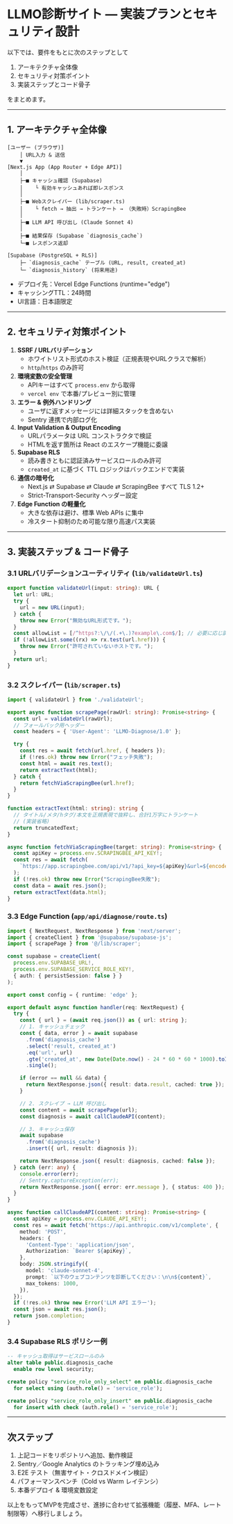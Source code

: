 # LLMO診断サイト — 実装プランとセキュリティ設計
以下では、要件をもとに次のステップとして

1. アーキテクチャ全体像
2. セキュリティ対策ポイント
3. 実装ステップとコード骨子

をまとめます。

---

## 1. アーキテクチャ全体像

```text
[ユーザー (ブラウザ)]
    │ URL入力 & 送信
    ▼
[Next.js App (App Router + Edge API)]
    │
    ├─■ キャッシュ確認 (Supabase)
    │    └ 有効キャッシュあれば即レスポンス
    │
    ├─■ Webスクレイパー (lib/scraper.ts)
    │    └ fetch → 抽出 → トランケート → （失敗時）ScrapingBee
    │
    ├─■ LLM API 呼び出し (Claude Sonnet 4)
    │
    ├─■ 結果保存 (Supabase `diagnosis_cache`)
    └─■ レスポンス返却

[Supabase (PostgreSQL + RLS)]
    ├─ `diagnosis_cache` テーブル (URL, result, created_at)
    └─ `diagnosis_history` (将来用途)
```

- デプロイ先：Vercel Edge Functions (runtime="edge")
- キャッシングTTL：24時間
- UI言語：日本語限定

---

## 2. セキュリティ対策ポイント

1. **SSRF / URLバリデーション**  
   - ホワイトリスト形式のホスト検証（正規表現やURLクラスで解析）  
   - `http`/`https` のみ許可  
2. **環境変数の安全管理**  
   - APIキーはすべて `process.env` から取得  
   - `vercel env` で本番/プレビュー別に管理
3. **エラー & 例外ハンドリング**  
   - ユーザに返すメッセージには詳細スタックを含めない  
   - Sentry 連携で内部ログ化
4. **Input Validation & Output Encoding**  
   - URLパラメータは URL コンストラクタで検証  
   - HTMLを返す箇所は React のエスケープ機能に委譲
5. **Supabase RLS**  
   - 読み書きともに認証済みサービスロールのみ許可  
   - `created_at` に基づく TTL ロジックはバックエンドで実装
6. **通信の暗号化**  
   - Next.js ⇄ Supabase ⇄ Claude ⇄ ScrapingBee すべて TLS 1.2+  
   - Strict-Transport-Security ヘッダー設定
7. **Edge Function の軽量化**  
   - 大きな依存は避け、標準 Web APIs に集中  
   - 冷スタート抑制のため可能な限り高速パス実装

---

## 3. 実装ステップ & コード骨子

### 3.1 URLバリデーションユーティリティ (`lib/validateUrl.ts`)
```ts
export function validateUrl(input: string): URL {
  let url: URL;
  try {
    url = new URL(input);
  } catch {
    throw new Error("無効なURL形式です。");
  }
  const allowList = [/^https?:\/\/(.+\.)?example\.com$/]; // 必要に応じ調整
  if (!allowList.some((rx) => rx.test(url.href))) {
    throw new Error("許可されていないホストです。");
  }
  return url;
}
```

### 3.2 スクレイパー (`lib/scraper.ts`)
```ts
import { validateUrl } from './validateUrl';

export async function scrapePage(rawUrl: string): Promise<string> {
  const url = validateUrl(rawUrl);
  // フォールバック用ヘッダー
  const headers = { 'User-Agent': 'LLMO-Diagnose/1.0' };

  try {
    const res = await fetch(url.href, { headers });
    if (!res.ok) throw new Error("フェッチ失敗");
    const html = await res.text();
    return extractText(html);
  } catch {
    return fetchViaScrapingBee(url.href);
  }
}

function extractText(html: string): string {
  // タイトル/メタ/hタグ/本文を正規表現で抜粋し、合計1万字にトランケート
  // (実装省略)
  return truncatedText;
}

async function fetchViaScrapingBee(target: string): Promise<string> {
  const apiKey = process.env.SCRAPINGBEE_API_KEY!;
  const res = await fetch(
    `https://app.scrapingbee.com/api/v1/?api_key=${apiKey}&url=${encodeURIComponent(target)}`
  );
  if (!res.ok) throw new Error("ScrapingBee失敗");
  const data = await res.json();
  return extractText(data.html);
}
```

### 3.3 Edge Function (`app/api/diagnose/route.ts`)
```ts
import { NextRequest, NextResponse } from 'next/server';
import { createClient } from '@supabase/supabase-js';
import { scrapePage } from '@/lib/scraper';

const supabase = createClient(
  process.env.SUPABASE_URL!,
  process.env.SUPABASE_SERVICE_ROLE_KEY!,
  { auth: { persistSession: false } }
);

export const config = { runtime: 'edge' };

export default async function handler(req: NextRequest) {
  try {
    const { url } = (await req.json()) as { url: string };
    // 1. キャッシュチェック
    const { data, error } = await supabase
      .from('diagnosis_cache')
      .select('result, created_at')
      .eq('url', url)
      .gte('created_at', new Date(Date.now() - 24 * 60 * 60 * 1000).toISOString())
      .single();

    if (error == null && data) {
      return NextResponse.json({ result: data.result, cached: true });
    }

    // 2. スクレイプ → LLM 呼び出し
    const content = await scrapePage(url);
    const diagnosis = await callClaudeAPI(content);

    // 3. キャッシュ保存
    await supabase
      .from('diagnosis_cache')
      .insert({ url, result: diagnosis });

    return NextResponse.json({ result: diagnosis, cached: false });
  } catch (err: any) {
    console.error(err);
    // Sentry.captureException(err);
    return NextResponse.json({ error: err.message }, { status: 400 });
  }
}

async function callClaudeAPI(content: string): Promise<string> {
  const apiKey = process.env.CLAUDE_API_KEY!;
  const res = await fetch('https://api.anthropic.com/v1/complete', {
    method: 'POST',
    headers: {
      'Content-Type': 'application/json',
      Authorization: `Bearer ${apiKey}`,
    },
    body: JSON.stringify({
      model: 'claude-sonnet-4',
      prompt: `以下のウェブコンテンツを診断してください：\n\n${content}`,
      max_tokens: 1000,
    }),
  });
  if (!res.ok) throw new Error('LLM API エラー');
  const json = await res.json();
  return json.completion;
}
```

### 3.4 Supabase RLS ポリシー例
```sql
-- キャッシュ取得はサービスロールのみ
alter table public.diagnosis_cache
  enable row level security;

create policy "service_role_only_select" on public.diagnosis_cache
  for select using (auth.role() = 'service_role');

create policy "service_role_only_insert" on public.diagnosis_cache
  for insert with check (auth.role() = 'service_role');
```

---

## 次ステップ

1. 上記コードをリポジトリへ追加、動作検証
2. Sentry／Google Analytics のトラッキング埋め込み
3. E2E テスト（無害サイト・クロスドメイン検証）
4. パフォーマンスベンチ（Cold vs Warm レイテンシ）
5. 本番デプロイ & 環境変数設定

以上をもってMVPを完成させ、進捗に合わせて拡張機能（履歴、MFA、レート制限等）へ移行しましょう。